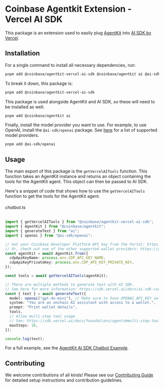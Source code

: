 # Coinbase Agentkit Extension - Vercel AI SDK

This package is an extension used to easily plug [AgentKit](https://docs.cdp.coinbase.com/agentkit/docs/welcome) into [AI SDK by Vercel](https://sdk.vercel.ai/docs/introduction).

## Installation

For a single command to install all necessary dependencies, run:

```bash
pnpm add @coinbase/agentkit-vercel-ai-sdk @coinbase/agentkit ai @ai-sdk/openai
```

To break it down, this package is:

```bash
pnpm add @coinbase/agentkit-vercel-ai-sdk
```

This package is used alongside AgentKit and AI SDK, so these will need to be installed as well.

```bash
pnpm add @coinbase/agentkit ai
```

Finally, install the model provider you want to use. For example, to use OpenAI, install the `@ai-sdk/openai` package. See [here](https://sdk.vercel.ai/docs/foundations/providers-and-models#ai-sdk-providers) for a list of supported model providers.

```bash
pnpm add @ai-sdk/openai
```

## Usage

The main export of this package is the `getVercelAITools` function. This function takes an AgentKit instance and returns an object containing the tools for the AgentKit agent. This object can then be passed to AI SDK.

Here's a snippet of code that shows how to use the `getVercelAITools` function to get the tools for the AgentKit agent.

###### chatbot.ts

```typescript
import { getVercelAITools } from "@coinbase/agentkit-vercel-ai-sdk";
import { AgentKit } from "@coinbase/agentkit";
import { generateText } from "ai";
import { openai } from "@ai-sdk/openai";

// Get your Coinbase Developer Platform API key from the Portal: https://portal.cdp.coinbase.com/
// Or, check out one of the other supported wallet providers: https://github.com/coinbase/agentkit/tree/main/typescript/agentkit
const agentKit = await AgentKit.from({
  cdpApiKeyName: process.env.CDP_API_KEY_NAME,
  cdpApiKeyPrivateKey: process.env.CDP_API_KEY_PRIVATE_KEY,
});

const tools = await getVercelAITools(agentKit);

// There are multiple methods to generate text with AI SDK.
// See here for more information: https://sdk.vercel.ai/docs/ai-sdk-core/generating-text
const { text } = await generateText({
  model: openai("gpt-4o-mini"), // Make sure to have OPENAI_API_KEY set in your environment variables
  system: "You are an onchain AI assistant with access to a wallet.",
  prompt: "Print wallet details",
  tools,
  // Allow multi-step tool usage
  // See: https://sdk.vercel.ai/docs/foundations/agents#multi-step-tool-usage
  maxSteps: 10,
});

console.log(text);
```

For a full example, see the [AgentKit AI SDK Chatbot Example](https://github.com/coinbase/agentkit/tree/main/typescript/examples/vercel-ai-sdk-cdp-chatbot).

## Contributing

We welcome contributions of all kinds! Please see our [Contributing Guide](https://github.com/coinbase/agentkit/blob/main/CONTRIBUTING.md) for detailed setup instructions and contribution guidelines.
